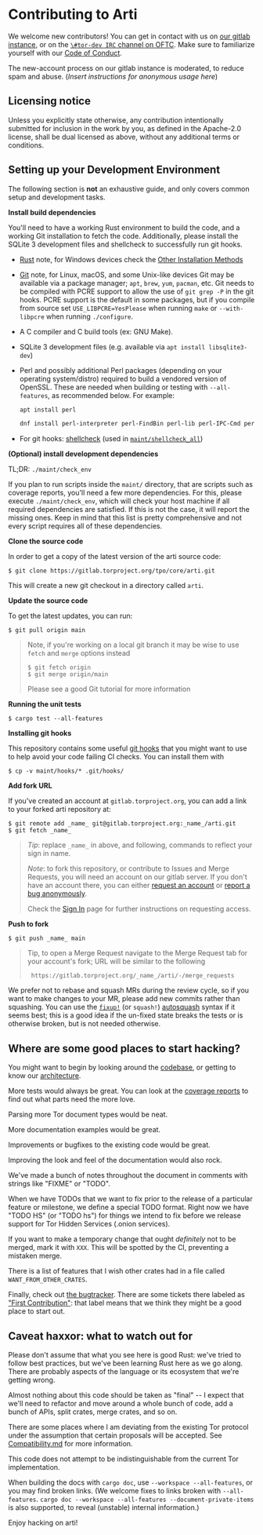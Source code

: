 # Contributing to Arti

We welcome new contributors!  You can get in contact with us on
[our gitlab instance](https://gitlab.torproject.org/), or on the
[`\#tor-dev IRC` channel on OFTC](https://www.torproject.org/contact/).
Make sure to familiarize yourself with our
[Code of Conduct](https://community.torproject.org/policies/code_of_conduct/).

The new-account process on our gitlab instance is moderated, to reduce
spam and abuse.  (*Insert instructions for anonymous usage here*)

## Licensing notice

Unless you explicitly state otherwise, any contribution intentionally
submitted for inclusion in the work by you, as defined in the Apache-2.0
license, shall be dual licensed as above, without any additional terms or
conditions.

## Setting up your Development Environment

The following section is **not** an exhaustive guide, and only covers common
setup and development tasks.

**Install build dependencies**

You'll need to have a working Rust environment to build the code, and a
working Git installation to fetch the code. Additionally, please install
the SQLite 3 development files and shellcheck to successfully run git hooks.

- [Rust](https://www.rust-lang.org/tools/install) note, for Windows devices
  check the
  [Other Installation Methods](https://forge.rust-lang.org/infra/other-installation-methods.html)

- [Git](https://git-scm.com/downloads) note, for Linux, macOS, and some
  Unix-like devices Git may be available via a package manager; `apt`, `brew`,
  `yum`, `pacman`, etc. Git needs to be compiled with PCRE support to allow
  the use of `git grep -P` in the git hooks. PCRE support is the default in
  some packages, but if you compile from source set `USE_LIBPCRE=YesPlease`
  when running `make` or `--with-libpcre` when running `./configure`.

- A C compiler and C build tools (ex: GNU Make).

- SQLite 3 development files (e.g. available via `apt install libsqlite3-dev`)

- Perl and possibly additional Perl packages
  (depending on your operating system/distro)
  required to build a vendored version of OpenSSL.
  These are needed when building or testing with `--all-features`, as recommended below.
  For example:

  ```bash
  apt install perl
  ```

  ```bash
  dnf install perl-interpreter perl-FindBin perl-lib perl-IPC-Cmd perl-File-Compare perl-File-Copy
  ```
  
- For git hooks: [shellcheck](https://github.com/koalaman/shellcheck#installing)
  (used in [`maint/shellcheck_all`](./maint/common/shellcheck-all))

**(Optional) install development dependencies**

TL;DR: `./maint/check_env`

If you plan to run scripts inside the `maint/` directory, that are scripts
such as coverage reports, you'll need a few more dependencies. For this,
please execute `./maint/check_env`, which will check your host machine if
all required dependencies are satisfied. If this is not the case, it will
report the missing ones. Keep in mind that this list is pretty comprehensive
and not every script requires all of these dependencies.

**Clone the source code**

In order to get a copy of the latest version of the arti source code:

    $ git clone https://gitlab.torproject.org/tpo/core/arti.git

This will create a new git checkout in a directory called `arti`.

**Update the source code**

To get the latest updates, you can run:

    $ git pull origin main

> Note, if you're working on a local git branch it may be wise to use `fetch`
> and `merge` options instead
>
>     $ git fetch origin
>     $ git merge origin/main
>
> Please see a good Git tutorial for more information

**Running the unit tests**

    $ cargo test --all-features

**Installing git hooks**

This repository contains some useful [git hooks](https://git-scm.com/book/en/v2/Customizing-Git-Git-Hooks)
that you might want to use to help avoid your code failing CI checks.
You can install them with

    $ cp -v maint/hooks/* .git/hooks/

**Add fork URL**

If you've created an account at `gitlab.torproject.org`, you can add a
link to your forked arti repository at:

    $ git remote add _name_ git@gitlab.torproject.org:_name_/arti.git
    $ git fetch _name_

> *Tip*: replace `_name_` in above, and following, commands to reflect your sign
> in name.
>
> *Note*: to fork this repository, or contribute to Issues and Merge Requests,
> you will need an account on our gitlab server.  If you don't have an
> account there, you can either
> [request an account](https://gitlab.onionize.space/) or
> [report a bug anonymously](https://anonticket.onionize.space/).
>
> Check the
> [Sign In](https://gitlab.torproject.org/users/sign_in?redirect_to_referer=yes)
> page for further instructions on requesting access.

**Push to fork**

    $ git push _name_ main

> Tip, to open a Merge Request navigate to the Merge Request tab for your
> account's fork; URL will be similar to the following
>
>      https://gitlab.torproject.org/_name_/arti/-/merge_requests

We prefer not to rebase and squash MRs during the review cycle,
so if you want to make changes to your MR, please add new commits rather than squashing.
You can use the
[`fixup!`](https://git-scm.com/docs/git-rebase#Documentation/git-rebase.txt---autosquash)
(or `squash!`)
[autosquash](https://thoughtbot.com/blog/autosquashing-git-commits)
syntax if it seems best;
this is a good idea if the un-fixed state breaks the tests or is otherwise broken,
but is not needed otherwise.

## Where are some good places to start hacking?

You might want to begin by looking around the
[codebase](https://gitlab.torproject.org/tpo/core/arti/), or getting to
know our [architecture](./doc/dev/Architecture.md).

More tests would always be great. You can look at the [coverage reports](https://tpo.pages.torproject.net/core/arti/coverage/)
to find out what parts need the more love.

Parsing more Tor document types would be neat.

More documentation examples would be great.

Improvements or bugfixes to the existing code would be great.

Improving the look and feel of the documentation would also rock.

We've made a bunch of notes throughout the document in comments with strings
like "FIXME" or "TODO".

When we have TODOs that we want to fix prior to the release of a particular
feature or milestone, we define a special TODO format.
Right now we have "TODO HS" (or "TODO hs") for things we intend to fix
before we release support for Tor Hidden Services (.onion services).

If you want to make a temporary change that ought *definitely* not to be merged,
mark it with <code>XX&#88;</code>.
This will be spotted by the CI, preventing a mistaken merge.
<!-- that's X X X with no spaces.  Putting it here literally would fail CI :-) -->


There is a list of features that I wish other crates had in a file called
`WANT_FROM_OTHER_CRATES`.

Finally, check out
[the bugtracker](https://gitlab.torproject.org/tpo/core/arti/-/issues).
There are some tickets there labeled as
["First Contribution"](https://gitlab.torproject.org/tpo/core/arti/-/issues?scope=all&utf8=%E2%9C%93&state=opened&label_name[]=First%20Contribution):
that label means that we think they might be a good place to start out.

## Caveat haxxor: what to watch out for

Please don't assume that what you see here is good Rust: we've tried to
follow best practices, but we've been learning Rust here as we go along.
There are probably aspects of the language or its ecosystem that we're
getting wrong.

Almost nothing about this code should be taken as "final" -- I expect
that we'll need to refactor and move around a whole bunch of code, add a
bunch of APIs, split crates, merge crates, and so on.

There are some places where I am deviating from the existing Tor
protocol under the assumption that certain proposals will be
accepted.  See [Compatibility.md](./doc/Compatibility.md) for more
information.

This code does not attempt to be indistinguishable from the current Tor
implementation.

When building the docs with `cargo doc`, use `--workspace --all-features`,
or you may find broken links.
(We welcome fixes to links broken with `--all-features`.
`cargo doc --workspace --all-features --document-private-items`
is also supported, to reveal (unstable) internal information.)

Enjoy hacking on arti!
